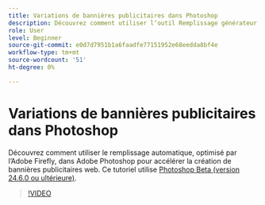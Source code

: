 ```yaml
---
title: Variations de bannières publicitaires dans Photoshop
description: Découvrez comment utiliser l’outil Remplissage générateur pour accélérer la création de bannières publicitaires sur le web
role: User
level: Beginner
source-git-commit: e0d7d7951b1a6faadfe77151952e68eedda8bf4e
workflow-type: tm+mt
source-wordcount: '51'
ht-degree: 0%

---
```


# Variations de bannières publicitaires dans Photoshop

Découvrez comment utiliser le remplissage automatique, optimisé par l’Adobe Firefly, dans Adobe Photoshop pour accélérer la création de bannières publicitaires web. Ce tutoriel utilise [Photoshop Beta (version 24.6.0 ou ultérieure)](https://helpx.adobe.com/x-productkb/global/creative-cloud-beta.html).

>[!VIDEO](https://video.tv.adobe.com/v/3420791?quality=12&learn=on&hidetitle=true)

